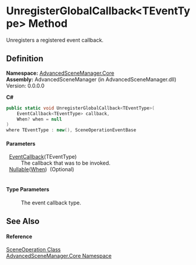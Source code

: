 # UnregisterGlobalCallback&lt;TEventType&gt; Method


Unregisters a registered event callback.



## Definition
**Namespace:** <a href="N_AdvancedSceneManager_Core.md">AdvancedSceneManager.Core</a>  
**Assembly:** AdvancedSceneManager (in AdvancedSceneManager.dll) Version: 0.0.0.0

**C#**
``` C#
public static void UnregisterGlobalCallback<TEventType>(
	EventCallback<TEventType> callback,
	When? when = null
)
where TEventType : new(), SceneOperationEventBase

```



#### Parameters
<dl><dt>  <a href="T_AdvancedSceneManager_Callbacks_Events_EventCallback_1.md">EventCallback</a>(TEventType)</dt><dd>The callback that was to be invoked.</dd><dt>  <a href="https://learn.microsoft.com/dotnet/api/system.nullable-1" target="_blank" rel="noopener noreferrer">Nullable</a>(<a href="T_AdvancedSceneManager_Core_Callbacks_When.md">When</a>)  (Optional)</dt><dd> </dd></dl>

#### Type Parameters
<dl><dt /><dd>The event callback type.</dd></dl>

## See Also


#### Reference
<a href="T_AdvancedSceneManager_Core_SceneOperation.md">SceneOperation Class</a>  
<a href="N_AdvancedSceneManager_Core.md">AdvancedSceneManager.Core Namespace</a>  
